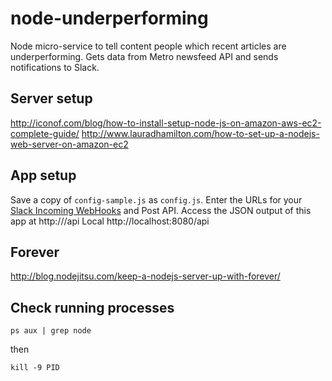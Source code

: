 # node-underperforming
Node micro-service to tell content people which recent articles are underperforming. Gets data from Metro newsfeed API and sends notifications to Slack.

## Server setup ##

http://iconof.com/blog/how-to-install-setup-node-js-on-amazon-aws-ec2-complete-guide/
http://www.lauradhamilton.com/how-to-set-up-a-nodejs-web-server-on-amazon-ec2

## App setup ##

Save a copy of `config-sample.js` as `config.js`.
Enter the URLs for your [Slack Incoming WebHooks](https://api.slack.com/incoming-webhooks) and Post API.
Access the JSON output of this app at http://<public IP>/api
Local http://localhost:8080/api

## Forever ##

http://blog.nodejitsu.com/keep-a-nodejs-server-up-with-forever/

## Check running processes ##

`ps aux | grep node`

then

`kill -9 PID`
